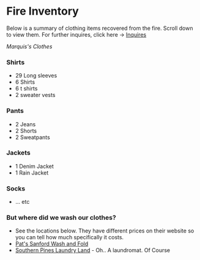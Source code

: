 # Fire Inventory
Below is a summary of clothing items recovered from the fire. Scroll down to view them. For further inquires, click here -> [Inquires](https://lokafsenna.github.io)

_Marquis's Clothes_

### Shirts

 - 29 Long sleeves
 - 6 Shirts
 - 6 t shirts
 - 2 sweater vests
 
### Pants
 - 2 Jeans
 - 2 Shorts
 - 2 Sweatpants

### Jackets
 - 1 Denim Jacket
 - 1 Rain Jacket

### Socks
 - ... etc

### But where did we wash our clothes?

 - See the locations below. They have different prices on their website so you can tell how much specifically it costs.    
 - [Pat's Sanford Wash and Fold](https://www.laundrylandlaundromats.com/wash-fold/)
 - [Southern Pines Laundry Land](https://www.laundrylandlaundromats.com/store/southern-pines/) - Oh.. A laundromat. Of Course
